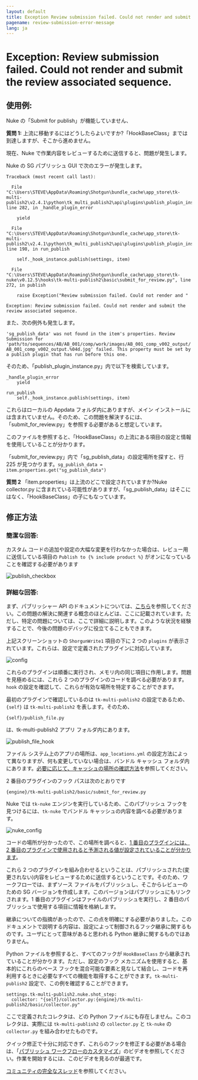```yaml
---
layout: default
title: Exception Review submission failed. Could not render and submit the review associated sequence.
pagename: review-submission-error-message
lang: ja
---
```


# Exception: Review submission failed. Could not render and submit the review associated sequence.

## 使用例:

Nuke の「Submit for publish」が機能していません、

**質問 1:**
上流に移動するにはどうしたらよいですか?「HookBaseClass」までは到達しますが、そこから進めません。

現在、Nuke で作業内容をレビューするために送信すると、問題が発生します。

Nuke の SG パブリッシュ GUI で次のエラーが発生します。


    Traceback (most recent call last):

      File "C:\Users\STEVE\AppData\Roaming\Shotgun\bundle_cache\app_store\tk-multi-publish2\v2.4.1\python\tk_multi_publish2\api\plugins\publish_plugin_instance.py", line 282, in _handle_plugin_error

        yield

      File "C:\Users\STEVE\AppData\Roaming\Shotgun\bundle_cache\app_store\tk-multi-publish2\v2.4.1\python\tk_multi_publish2\api\plugins\publish_plugin_instance.py", line 198, in run_publish

        self._hook_instance.publish(settings, item)

      File "C:\Users\STEVE\AppData\Roaming\Shotgun\bundle_cache\app_store\tk-nuke\v0.12.5\hooks\tk-multi-publish2\basic\submit_for_review.py", line 272, in publish

        raise Exception("Review submission failed. Could not render and "

    Exception: Review submission failed. Could not render and submit the review associated sequence.

また、次の例外も発生します。

`'sg_publish_data' was not found in the item's properties. Review Submission for 'path/to/sequences/AB/AB_001/comp/work/images/AB_001_comp_v002_output/AB_001_comp_v002_output.%04d.jpg' failed. This property must be set by a publish plugin that has run before this one.`


そのため、「publish_plugin_instance.py」内で以下を検索しています。


    _handle_plugin_error
        yield

    run_publish
        self._hook_instance.publish(settings, item)

これらはローカルの Appdata フォルダ内にありますが、メイン インストールには含まれていません。そのため、この問題を解決するには、「submit_for_review.py」を参照する必要があると想定しています。

このファイルを参照すると、「HookBaseClass」の上流にある項目の設定と情報を使用していることが分かります。

「submit_for_review.py」内で「sg_publish_data」の設定場所を探すと、行 225 が見つかります。`sg_publish_data = item.properties.get("sg_publish_data")`

**質問 2**
「item.properties」は上流のどこで設定されていますか?Nuke collector.py に含まれている可能性がありますが、「sg_publish_data」はそこにはなく、「HookBaseClass」の子にもなっています。

## 修正方法

### 簡潔な回答:

カスタム コードの追加や設定の大幅な変更を行わなかった場合は、レビュー用に送信している項目の `Publish to {% include product %}` がオンになっていることを確認する必要があります

![publish_checkbox](images/review-submission-error-message-01.jpeg)

### 詳細な回答:

まず、パブリッシャー API のドキュメントについては、[こちら](https://developer.shotgridsoftware.com/tk-multi-publish2/)を参照してください。この問題の解決に関連する概念のほとんどは、ここに記載されています。ただし、特定の問題については、ここで詳細に説明します。このような状況を経験することで、今後の問題のデバッグに役立てることもできます。

上記スクリーンショットの `ShorgunWrite1` 項目の下に 2 つの `plugins` が表示されています。これらは、設定で定義されたプラグインに対応しています。

![config](images/review-submission-error-message-02.jpeg)

これらのプラグインは順番に実行され、メモリ内の同じ項目に作用します。問題を見極めるには、これら 2 つのプラグインのコードを調べる必要があります。`hook` の設定を確認して、これらが有効な場所を特定することができます。

最初のプラグインで確認しているのは `tk-multi-publish2` の設定であるため、`{self}` は `tk-multi-publish2` を表します。そのため、
```
{self}/publish_file.py
```
は、tk-multi-publish2 アプリ フォルダ内にあります。

![publish_file_hook](images/review-submission-error-message-03.jpeg)

ファイル システム上のアプリの場所は、`app_locations.yml` の設定方法によって異なりますが、何も変更していない場合は、バンドル キャッシュ フォルダ内にあります。[必要に応じて、キャッシュの場所の確認方法](https://developer.shotgridsoftware.com/ja/7c9867c0/)を参照してください。

2 番目のプラグインのフック パスは次のとおりです
```
{engine}/tk-multi-publish2/basic/submit_for_review.py
```
Nuke では `tk-nuke` エンジンを実行しているため、このパブリッシュ フックを見つけるには、`tk-nuke` でバンドル キャッシュの内容を調べる必要があります。

![nuke_config](images/review-submission-error-message-04.jpeg)

コードの場所が分かったので、この場所を調べると、[1 番目のプラグインには、2 番目のプラグインで使用されると予測される値が設定されていることが分かります](https://github.com/shotgunsoftware/tk-multi-publish2/blob/a83e35dbf1a85eac7c3abd7e7f5509a42a8b8cf1/hooks/publish_file.py#L425)。

これら 2 つのプラグインを組み合わせるということは、パブリッシュされた(変更されない)内容をレビューするために送信するということです。そのため、ワークフローでは、まずソース ファイルをパブリッシュし、そこからレビューのための SG バージョンを作成します。このバージョンはパブリッシュにもリンクされます。1 番目のプラグインはファイルのパブリッシュを実行し、2 番目のパブリッシュで使用する項目に情報を格納します。

継承についての指摘があったので、この点を明確にする必要がありました。このドキュメントで説明する内容は、設定によって制御されるフック継承に関するものです。ユーザにとって意味があると思われる Python 継承に関するものではありません。

Python ファイルを参照すると、すべてのフックが `HookBaseClass` から継承されていることが分かります。ただし、設定のフック メカニズムを使用すると、基本的にこれらのベース フックを混合可能な要素と見なして結合し、コードを再利用するときに必要なすべての機能を取得することができます。`tk-multi-publish2` 設定で、この例を確認することができます。

```
settings.tk-multi-publish2.nuke.shot_step:
  collector: "{self}/collector.py:{engine}/tk-multi-publish2/basic/collector.py"
```

ここで定義されたコレクタは、どの Python ファイルにも存在しません。このコレクタは、実際には `tk-multi-publish2` の `collector.py` と `tk-nuke` の `collector.py` を組み合わせたものです。

クイック修正で十分に対応できず、これらのフックを修正する必要がある場合は、「[パブリッシュ ワークフローのカスタマイズ](https://developer.shotgridsoftware.com/ja/869a6fab/#shotgrid-toolkit-webinar-videos)」のビデオを参照してください。作業を開始するには、このビデオを見るのが最適です。

[コミュニティの完全なスレッド](https://community.shotgridsoftware.com/t/nuke-submit-for-review-py/10026)を参照してください。

